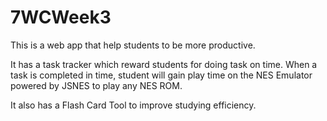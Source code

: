 # 7WCWeek3

This is a web app that help students to be more productive.

It has a task tracker which reward students for doing task on time.
When a task is completed in time, student will gain play time on the NES Emulator powered by JSNES to play any NES ROM.

It also has a Flash Card Tool to improve studying efficiency.
